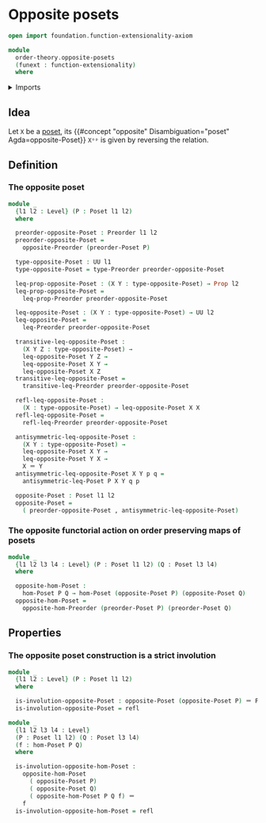 # Opposite posets

```agda
open import foundation.function-extensionality-axiom

module
  order-theory.opposite-posets
  (funext : function-extensionality)
  where
```

<details><summary>Imports</summary>

```agda
open import foundation.dependent-pair-types
open import foundation.equivalences funext
open import foundation.homotopies funext
open import foundation.identity-types funext
open import foundation.propositions funext
open import foundation.sets funext
open import foundation.universe-levels

open import order-theory.opposite-preorders funext
open import order-theory.order-preserving-maps-posets funext
open import order-theory.posets funext
open import order-theory.preorders funext
```

</details>

## Idea

Let `X` be a [poset](order-theory.posets.md), its
{{#concept "opposite" Disambiguation="poset" Agda=opposite-Poset}} `Xᵒᵖ` is
given by reversing the relation.

## Definition

### The opposite poset

```agda
module _
  {l1 l2 : Level} (P : Poset l1 l2)
  where

  preorder-opposite-Poset : Preorder l1 l2
  preorder-opposite-Poset =
    opposite-Preorder (preorder-Poset P)

  type-opposite-Poset : UU l1
  type-opposite-Poset = type-Preorder preorder-opposite-Poset

  leq-prop-opposite-Poset : (X Y : type-opposite-Poset) → Prop l2
  leq-prop-opposite-Poset =
    leq-prop-Preorder preorder-opposite-Poset

  leq-opposite-Poset : (X Y : type-opposite-Poset) → UU l2
  leq-opposite-Poset =
    leq-Preorder preorder-opposite-Poset

  transitive-leq-opposite-Poset :
    (X Y Z : type-opposite-Poset) →
    leq-opposite-Poset Y Z →
    leq-opposite-Poset X Y →
    leq-opposite-Poset X Z
  transitive-leq-opposite-Poset =
    transitive-leq-Preorder preorder-opposite-Poset

  refl-leq-opposite-Poset :
    (X : type-opposite-Poset) → leq-opposite-Poset X X
  refl-leq-opposite-Poset =
    refl-leq-Preorder preorder-opposite-Poset

  antisymmetric-leq-opposite-Poset :
    (X Y : type-opposite-Poset) →
    leq-opposite-Poset X Y →
    leq-opposite-Poset Y X →
    X ＝ Y
  antisymmetric-leq-opposite-Poset X Y p q =
    antisymmetric-leq-Poset P X Y q p

  opposite-Poset : Poset l1 l2
  opposite-Poset =
    ( preorder-opposite-Poset , antisymmetric-leq-opposite-Poset)
```

### The opposite functorial action on order preserving maps of posets

```agda
module _
  {l1 l2 l3 l4 : Level} (P : Poset l1 l2) (Q : Poset l3 l4)
  where

  opposite-hom-Poset :
    hom-Poset P Q → hom-Poset (opposite-Poset P) (opposite-Poset Q)
  opposite-hom-Poset =
    opposite-hom-Preorder (preorder-Poset P) (preorder-Poset Q)
```

## Properties

### The opposite poset construction is a strict involution

```agda
module _
  {l1 l2 : Level} (P : Poset l1 l2)
  where

  is-involution-opposite-Poset : opposite-Poset (opposite-Poset P) ＝ P
  is-involution-opposite-Poset = refl

module _
  {l1 l2 l3 l4 : Level}
  (P : Poset l1 l2) (Q : Poset l3 l4)
  (f : hom-Poset P Q)
  where

  is-involution-opposite-hom-Poset :
    opposite-hom-Poset
      ( opposite-Poset P)
      ( opposite-Poset Q)
      ( opposite-hom-Poset P Q f) ＝
    f
  is-involution-opposite-hom-Poset = refl
```
